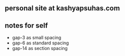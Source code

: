 ## personal site at kashyapsuhas.com

## notes for self

- gap-3 as small spacing
- gap-6 as standard spacing
- gap-14 as section spacing
